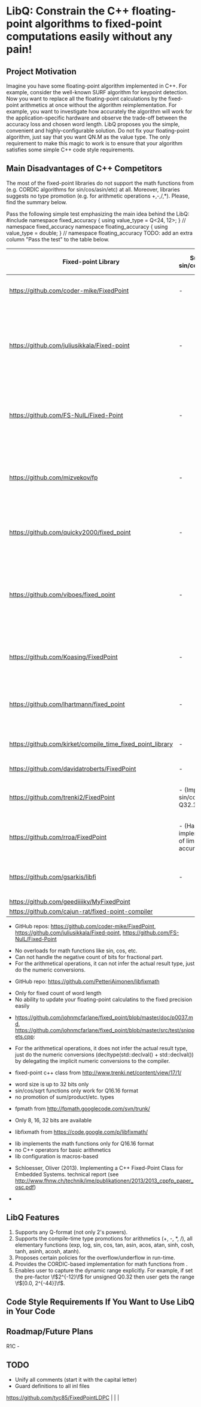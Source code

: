 # LibQ: Constrain the C++ floating-point algorithms to fixed-point computations easily without any pain!
## Project Motivation
Imagine you have some floating-point algorithm implemented in C++.
For example, consider the well-known SURF algorithm for keypoint detection.
Now you want to replace all the floating-point calculations by the fixed-point arithmetics at once without the algorithm reimplementation.
For example, you want to investigate how accurately the algorithm will work for the application-specific hardware and observe the trade-off between the accuracy loss and chosen word length.
LibQ proposes you the simple, convenient and highly-configurable solution.
Do not fix your floating-point algorithm, just say that you want QN.M as the value type.
The only requirement to make this magic to work is to ensure that your algorithm satisfies some simple C++ code style requirements.

## Main Disadvantages of C++ Competitors
The most of the fixed-point libraries do not support the math functions from <cmath> (e.g. CORDIC algorithms for sin/cos/asin/etc) at all.
Moreover, libraries suggests no type promotion (e.g. for arithmetic operations +,-,/,*). 
Please, find the summary below.

Pass the following simple test emphasizing the main idea behind the LibQ:
    #include <cstdlib>
    namespace fixed_accuracy {
        using value_type = Q<24, 12>;
    }  // namespace fixed_accuracy
    namespace floating_accuracy {
        using value_type = double;
    }  // namespace floating_accuracy
TODO: add an extra column "Pass the test" to the table below.

Fixed-point Library | Supports sin/cos/asin/etc. | Supports type promotions | Additional description
------------------- | -------------------------- | ------------------------ | ----------------------
https://github.com/coder-mike/FixedPoint | - | - (Uses the integral promotion instead) | Cannot represent the arbitrary dynamic range.
https://github.com/juliusikkala/Fixed-point | - | - (Operands have to be normalized and the result type is promoted to the type of lhs) | Cannot represent the arbitrary dynamic range.
https://github.com/FS-NulL/Fixed-Point | - | - (The result type is promoted to the widest one from lhs, rhs) | Represents the numbers in base of \f$10\f$.
https://github.com/mizvekov/fp | - | - (Uses the integral promotion instead) | Provides the adaptors for Boost.Rational, Boost.MultiPrecision. Provides the numeric_limits tempalte specialization.
https://github.com/quicky2000/fixed_point | - | - (Supports 16-bit, 32-bit word length) | Is a C library. No C++ is supported.
https://github.com/viboes/fixed_point | - | + | Satisfies the BOOST lib requirements. Supports certain rounding policies. Unfortunately, lib provides the complex interface and no simple syntax sugar to hit the LibQ's targets.
https://github.com/Koasing/FixedPoint | - | - (Works only with word lengths before 31 bits) | Is a C library. No C++ is supported.
https://github.com/lhartmann/fixed_point | - | +- (Works only with word lengths of 32 and 64 bits) | Cannot represent the arbitrary dynamic range.
https://github.com/kirket/compile_time_fixed_point_library | - | +- (Works with word length of 64 bits) | An improvement of SystemC's sc_int type.
https://github.com/davidatroberts/FixedPoint | - | - | Very limited implementation.
https://github.com/trenki2/FixedPoint | - (Implements sin/cos/sqrt for Q32.16) | - (Works only with word length of 32 bits) | Cannot represent the arbitrary dynamic range.
https://github.com/rroa/FixedPoint | - (Has the sin implementation of limits accuracy) | - (Works only with word length of 32 bits) | Cannot represent the arbitrary dynamic range.
https://github.com/gsarkis/libfi | - | - | Supports certain rounding/overflow policies. Provides the parser for the stringified numbers.
https://github.com/geediiiiky/MyFixedPoint | | |
https://github.com/cajun-rat/fixed-point-compiler | | |

- GitHub repos: https://github.com/coder-mike/FixedPoint, https://github.com/juliusikkala/Fixed-point, https://github.com/FS-NulL/Fixed-Point
 * No overloads for math functions like sin, cos, etc.
 * Can not handle the negative count of bits for fractional part.
 * For the arithmetical operations, it can not infer the actual result type, just do the numeric conversions.
- GitHub repo: https://github.com/PetteriAimonen/libfixmath
 * Only for fixed count of word length
 * No ability to update your floating-point calculatins to the fixed precision easily
- https://github.com/johnmcfarlane/fixed_point/blob/master/doc/p0037.md, https://github.com/johnmcfarlane/fixed_point/blob/master/src/test/snippets.cpp:
 * For the arithmetical operations, it does not infer the actual result type, just do the numeric conversions
 (decltype(std::declval<typename Lhs::rep>() + std::declval<typename Rhs::rep>()) by
 delegating the implicit numeric conversions to the compiler.
- fixed-point c++ class from http://www.trenki.net/content/view/17/1/
 * word size is up to 32 bits only
 * sin/cos/sqrt functions only work for Q16.16 format
 * no promotion of sum/product/etc. types

- fpmath from http://fpmath.googlecode.com/svn/trunk/
 * Only 8, 16, 32 bits are available

- libfixmath from https://code.google.com/p/libfixmath/
 * lib implements the math functions only for Q16.16 format
 * no C++ operators for basic arithmetics
 * lib configuration is macros-based

- Schloesser, Oliver (2013). Implementing a C++ Fixed-Point Class for Embedded Systems. technical report (see http://www.fhnw.ch/technik/ime/publikationen/2013/2013_cppfp_paper_osc.pdf)

- 

## LibQ Features
1. Supports any Q-format (not only 2's powers).
2. Supports the compile-time type promotions for arithmetics (+, -, *, /), all elementary functions (exp, log, sin, cos, tan, asin, acos, atan, sinh, cosh, tanh, asinh, acosh, atanh).
3. Proposes certain policies for the overflow/underflow in run-time.
4. Provides the CORDIC-based implementation for math functions from <cmath>.
5. Enables user to capture the dynamic range explicitly.
For example, if set the pre-factor \f$2^{-12}\f$ for unsigned Q0.32 then user gets the range \f$[0.0, 2^{-44}]\f$.

## Code Style Requirements If You Want to Use LibQ in Your Code


## Roadmap/Future Plans
R1C - 


## TODO
- Unify all comments (start it with the capital letter)
- Guard definitions to all inl files

https://github.com/tyc85/FixedPointLDPC | | |